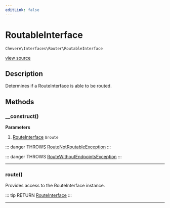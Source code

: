 ```yaml
---
editLink: false
---
```


# RoutableInterface

`Chevere\Interfaces\Router\RoutableInterface`

[view source](https://github.com/chevere/chevere/blob/master/interfaces/Router/RoutableInterface.php)

## Description

Determines if a RouteInterface is able to be routed.

## Methods

### __construct()

**Parameters**

1. [RouteInterface](../Route/RouteInterface.md) `$route`

::: danger THROWS
[RouteNotRoutableException](../../Exceptions/Router/RouteNotRoutableException.md)
:::

::: danger THROWS
[RouteWithoutEndpointsException](../../Exceptions/Router/RouteWithoutEndpointsException.md)
:::

---

### route()

Provides access to the RouteInterface instance.

::: tip RETURN
[RouteInterface](../Route/RouteInterface.md)
:::

---
